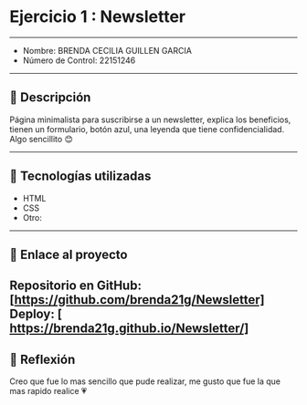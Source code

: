 # Ejercicio 1 : Newsletter

---

- Nombre: BRENDA CECILIA GUILLEN GARCIA 
- Número de Control: 22151246

---

## 📌 Descripción
Página minimalista para suscribirse a un newsletter, explica los beneficios, tienen un formulario, botón azul, una leyenda que  tiene confidencialidad. Algo sencillito 😊

---

## 🚀 Tecnologías utilizadas
- HTML  
- CSS  
- Otro: 

---

## 🔗 Enlace al proyecto
Repositorio en GitHub: [https://github.com/brenda21g/Newsletter]  
Deploy: [ https://brenda21g.github.io/Newsletter/]
---

## 📝 Reflexión
Creo que fue lo mas sencillo que pude realizar, me gusto que fue la que mas rapido realice 💗
